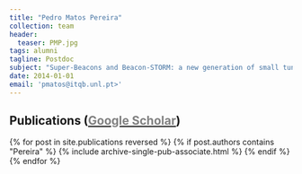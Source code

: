 ```yaml
---
title: "Pedro Matos Pereira"
collection: team
header:
  teaser: PMP.jpg
tags: alumni
tagline: Postdoc
subject: "Super-Beacons and Beacon-STORM: a new generation of small tunable photoswitching probes and Super-Resolution approaches."
date: 2014-01-01
email: 'pmatos@itqb.unl.pt>'
---
```


<p align= "justify">
<h2> Publications (<a href="https://scholar.google.co.uk/citations?user=I-dQvQ0AAAAJ&hl=en"><span style="color:gray">Google Scholar</span></a>)</h2>
{% for post in site.publications reversed %}
  {% if post.authors contains "Pereira" %}
    {% include archive-single-pub-associate.html %}
  {% endif %}
{% endfor %}
